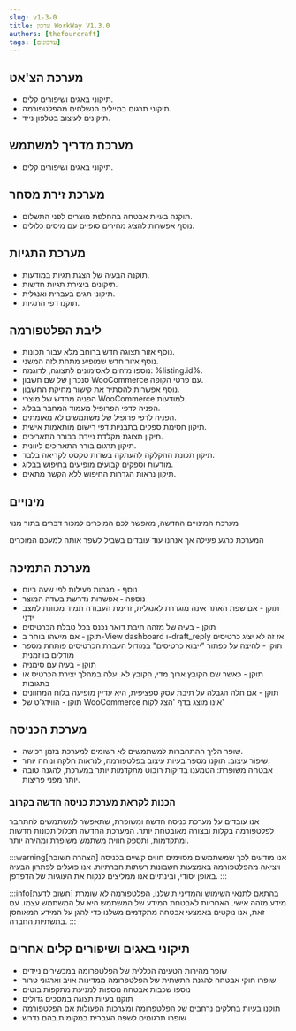 ```yaml
---
slug: v1-3-0
title: עדכון WorkWay V1.3.0
authors: [thefourcraft]
tags: [עדכונים]
---
```


## מערכת הצ'אט
- תיקוני באגים ושיפורים קלים.
- תיקוני תרגום במיילים הנשלחים מהפלטפורמה.
- תיקונים לעיצוב בטלפון נייד.

## מערכת מדריך למשתמש
- תיקוני באגים ושיפורים קלים.

## מערכת זירת מסחר
- תוקנה בעיית אבטחה בהחלפת מוצרים לפני התשלום.
- נוסף אפשרות להציג מחירים סופיים עם מיסים כלולים.

## מערכת התגיות
- תוקנה הבעיה של הצגת תגיות במודעות.
- תיקונים ביצירת תגיות חדשות.
- תיקוני תגים בעברית ואנגלית.
- תוקנו דפי התגיות.

## ליבת הפלטפורמה
- נוסף אזור תצוגה חדש ברוחב מלא עבור תכונות.
- נוסף אזור חדש שמופיע מתחת לזה המשני.
- נוספו מזהים לאסימונים לתצוגה, לדוגמה: %listing.id%.
- סנכרון של שם חשבון WooCommerce עם פרטי הקופה.
- נוסף אפשרות להסתיר את קישור מחיקת החשבון.
- הפניה מחדש של מוצרי WooCommerce למודעות.
- הפניה לדפי הפרופיל מעמוד המחבר בבלוג.
- הפניה לדפי פרופיל של משתמשים לא מאומתים.
- תיקון חסימת ספקים בתבניות דפי רישום מותאמות אישית.
- תיקון תצוגת מקלדת ניידת בבורר התאריכים.
- תיקון תרגום בורר התאריכים ליוונית.
- תיקון תכונת ההקלקה להעתקה בשדות טקסט לקריאה בלבד.
- מודעות וספקים קבועים מופיעים בחיפוש בבלוג.
- תיקון נראות הגדרות החיפוש ללא הקשר מתאים.

## מינויים
מערכת המינויים החדשה, מאפשר לכם המוכרים למכור דברים בתור מנוי

המערכת כרגע פעילה אך אנחנו עוד עובדים בשביל לשפר אותה למעכם המוכרים

## מערכת התמיכה
* נוסף - מגמות פעילות לפי שעה ביום
* נוספה - אפשרות נדרשת בשדה המוצר
* תוקן - אם שפת האתר אינה מוגדרת לאנגלית, זרימת העבודה תמיד מכוונת למצב ידני
* תוקן - בעיה של מזהה תיבת דואר נכנס בכל טבלת הכרטיסים
* תוקן - אם מישהו בוחר ב-View dashboard ו-draft_reply אז זה לא יציג כרטיסים
* תוקן - לחיצה על כפתור "ייבוא ​​כרטיסים" במודול העברת הכרטיסים פותחת מספר מודלים בו זמנית
* תוקן - בעיה עם סימניה
* תוקן - כאשר שם הקובץ ארוך מדי, הקובץ לא יעלה במהלך יצירת הכרטיס או בתגובות
* תוקן - אם חלה הגבלה על תיבת עסק ספציפית, היא עדיין מופיעה בלוח המחוונים
* תוקן - הווידג'ט של WooCommerce אינו מוצג בדף 'הצג לקוח'

## מערכת הכניסה
- שופר הליך ההתחברות למשתמשים לא רשומים למערכת בזמן רכישה.
- שיפור עיצוב: תוקנו מספר בעיות עיצוב בפלטפורמה, לנראות חלקה ונוחה יותר.
- אבטחה משופרת: הטמענו בדיקות רובוט מתקדמות יותר במערכת, להגנה טובה יותר מפני פריצות.

### הכנות לקראת מערכת כניסה חדשה בקרוב
אנו עובדים על מערכת כניסה חדשה ומשופרת, שתאפשר למשתמשים להתחבר לפלטפורמה בקלות ובצורה מאובטחת יותר. המערכת החדשה תכלול תכונות חדשות ומתקדמות, ותספק חווית משתמש משופרת ומהירה יותר.

:::warning[הצהרה חשובה]
אנו מודעים לכך שמשתמשים מסוימים חווים קשיים בכניסה ויציאה מהפלטפורמה באמצעות חשבונות רשתות חברתיות. אנו פועלים לפתרון הבעיה באופן יסודי, ובינתיים אנו ממליצים לנקות את העוגיות של הדפדפן.
:::

:::info[חשוב לדעת]
בהתאם לתנאי השימוש והמדיניות שלנו, הפלטפורמה לא שומרת מידע מזהה אישי. האחריות לאבטחת המידע של המשתמש היא על המשתמש עצמו.
עם זאת, אנו נוקטים באמצעי אבטחה מתקדמים משלנו כדי להגן על המידע המאוחסן בתשתיות החברה.
:::


## תיקוני באגים ושיפורים קלים אחרים
- שופר מהירות הטעינה הכללית של הפלטפרומה במכשירים ניידים
- שופרו חוקי אבטחה להגנת התשתית של הפלטפרומה ממדינות אויב וארגוני טרור
- נוספו שכבות אבטחה נוספות למניעת מתקפות בוטים
- תוקנו בעיות תצוגה במסכים גדולים
- תוקנו בעיות בחלקים נרחבים של הפלטפרומה ומערכות הפעולות אם הפלטפורמה
- שופרו תרגומים לשפה העברית במקומות בהם נדרש